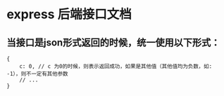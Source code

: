 # express 后端接口文档
## 当接口是json形式返回的时候，统一使用以下形式：

	{
		c: 0, // c 为0的时候，则表示返回成功，如果是其他值（其他值均为负数，如: -1），则不一定有其他参数
		// ...
	}